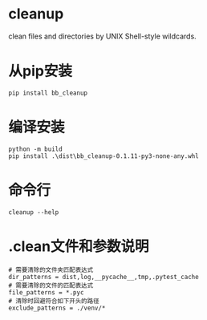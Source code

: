 # cleanup
clean files and directories by UNIX Shell-style wildcards.
# 从pip安装
```commandline
pip install bb_cleanup
```
# 编译安装
```
python -m build
pip install .\dist\bb_cleanup-0.1.11-py3-none-any.whl
```
# 命令行
```
cleanup --help
```
# .clean文件和参数说明
```
# 需要清除的文件夹匹配表达式
dir_patterns = dist,log,__pycache__,tmp,.pytest_cache
# 需要清除的文件的匹配表达式
file_patterns = *.pyc
# 清除时回避符合如下开头的路径
exclude_patterns = ./venv/*
```
